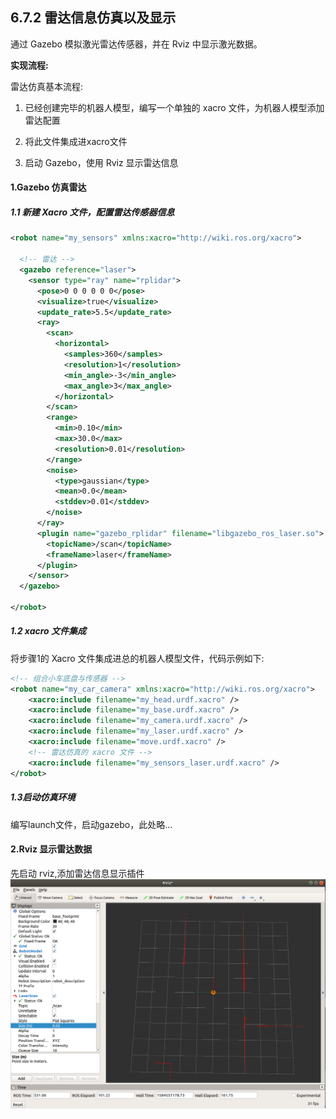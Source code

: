 ## 6.7.2 雷达信息仿真以及显示

通过 Gazebo 模拟激光雷达传感器，并在 Rviz 中显示激光数据。

**实现流程:**

雷达仿真基本流程:

1. 已经创建完毕的机器人模型，编写一个单独的 xacro 文件，为机器人模型添加雷达配置

2. 将此文件集成进xacro文件

3. 启动 Gazebo，使用 Rviz 显示雷达信息

#### 1.Gazebo 仿真雷达

##### 1.1 新建 Xacro 文件，配置雷达传感器信息

```xml
<robot name="my_sensors" xmlns:xacro="http://wiki.ros.org/xacro">

  <!-- 雷达 -->
  <gazebo reference="laser">
    <sensor type="ray" name="rplidar">
      <pose>0 0 0 0 0 0</pose>
      <visualize>true</visualize>
      <update_rate>5.5</update_rate>
      <ray>
        <scan>
          <horizontal>
            <samples>360</samples>
            <resolution>1</resolution>
            <min_angle>-3</min_angle>
            <max_angle>3</max_angle>
          </horizontal>
        </scan>
        <range>
          <min>0.10</min>
          <max>30.0</max>
          <resolution>0.01</resolution>
        </range>
        <noise>
          <type>gaussian</type>
          <mean>0.0</mean>
          <stddev>0.01</stddev>
        </noise>
      </ray>
      <plugin name="gazebo_rplidar" filename="libgazebo_ros_laser.so">
        <topicName>/scan</topicName>
        <frameName>laser</frameName>
      </plugin>
    </sensor>
  </gazebo>

</robot>
```

##### 1.2 xacro 文件集成

将步骤1的 Xacro 文件集成进总的机器人模型文件，代码示例如下:

```xml
<!-- 组合小车底盘与传感器 -->
<robot name="my_car_camera" xmlns:xacro="http://wiki.ros.org/xacro">
    <xacro:include filename="my_head.urdf.xacro" />
    <xacro:include filename="my_base.urdf.xacro" />
    <xacro:include filename="my_camera.urdf.xacro" />
    <xacro:include filename="my_laser.urdf.xacro" />
    <xacro:include filename="move.urdf.xacro" />
    <!-- 雷达仿真的 xacro 文件 -->
    <xacro:include filename="my_sensors_laser.urdf.xacro" />
</robot>
```

##### 1.3启动仿真环境

编写launch文件，启动gazebo，此处略...

#### 2.Rviz 显示雷达数据

先启动 rviz,添加雷达信息显示插件![](/assets/09_gazebo仿真01_雷达仿真.png)

